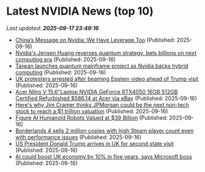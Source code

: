 # Latest NVIDIA News (top 10)
_Last updated: **2025-09-17 23:49:16**_

- [China’s Message on Nvidia: We Have Leverage Too](https://biztoc.com/x/477968743701109d) (Published: 2025-09-16)
- [Nvidia's Jensen Huang reverses quantum strategy, bets billions on next computing era](https://www.digitimes.com/news/a20250916PD213/nvidia-jensen-huang-quantum-computing-investment.html) (Published: 2025-09-16)
- [Taiwan launches quantum mainframe project as Nvidia backs hybrid computing](https://www.digitimes.com/news/a20250916PD200/nvidia-quantum-taiwan-quantum-computing-nstc.html) (Published: 2025-09-16)
- [UK protesters arrested after beaming Epstein video ahead of Trump visit](https://www.abc.net.au/news/2025-09-17/protesters-beam-epstein-video-as-trump-visits-uk/105782420) (Published: 2025-09-16)
- [Acer Nitro V 15.6"Laptop NVIDIA GeForce RTX4050 16GB 512GB Certified Refurbished $586.14 at Acer via eBay](https://slickdeals.net/f/18609976-acer-nitro-v-15-6-laptop-nvidia-geforce-rtx4050-16gb-512gb-certified-refurbished-586-14-at-acer-via-ebay) (Published: 2025-09-16)
- [Here's why Jim Cramer thinks JPMorgan could be the next non-tech stock to reach a $1 trillion valuation](https://www.cnbc.com/2025/09/16/jim-cramer-jpmorgan-could-reach-1-trillion-valuation.html) (Published: 2025-09-16)
- [Figure AI Humanoid Robots Valued at $39 Billion](https://www.nextbigfuture.com/2025/09/figure-ai-humanoid-robots-valued-at-39-billion.html) (Published: 2025-09-16)
- [Borderlands 4 sells 2 million copies with high Steam player count even with performance issues](https://www.notebookcheck.net/Borderlands-4-sells-2-million-copies-with-high-Steam-player-count-even-with-performance-issues.1116509.0.html) (Published: 2025-09-16)
- [US President Donald Trump arrives in UK for second state visit](https://www.aljazeera.com/news/2025/9/16/us-president-donald-trump-arrives-in-uk-for-second-state-visit) (Published: 2025-09-16)
- [AI could boost UK economy by 10% in five years, says Microsoft boss](https://www.bbc.com/news/articles/c7016ljre03o?xtor=AL-72-%5Bpartner%5D-%5Byahoo.north.america%5D-%5Bheadline%5D-%5Bnews%5D-%5Bbizdev%5D-%5Bisapi%5D) (Published: 2025-09-16)
